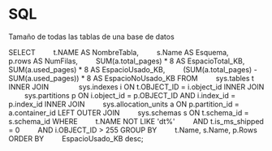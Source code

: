 # SQL

Tamaño de todas las tablas de una base de datos

SELECT 
        t.NAME AS NombreTabla,
        s.Name AS Esquema,
        p.rows AS NumFilas,
        SUM(a.total_pages) * 8 AS EspacioTotal_KB, 
        SUM(a.used_pages) * 8 AS EspacioUsado_KB, 
        (SUM(a.total_pages) - SUM(a.used_pages)) * 8 AS EspacioNoUsado_KB
FROM 
        sys.tables t
INNER JOIN      
        sys.indexes i ON t.OBJECT_ID = i.object_id
INNER JOIN 
        sys.partitions p ON i.object_id = p.OBJECT_ID AND i.index_id = p.index_id
INNER JOIN 
        sys.allocation_units a ON p.partition_id = a.container_id
LEFT OUTER JOIN 
        sys.schemas s ON t.schema_id = s.schema_id
WHERE 
        t.NAME NOT LIKE 'dt%' 
        AND t.is_ms_shipped = 0
        AND i.OBJECT_ID > 255 
GROUP BY 
        t.Name, s.Name, p.Rows
ORDER BY 
        EspacioUsado_KB desc;
